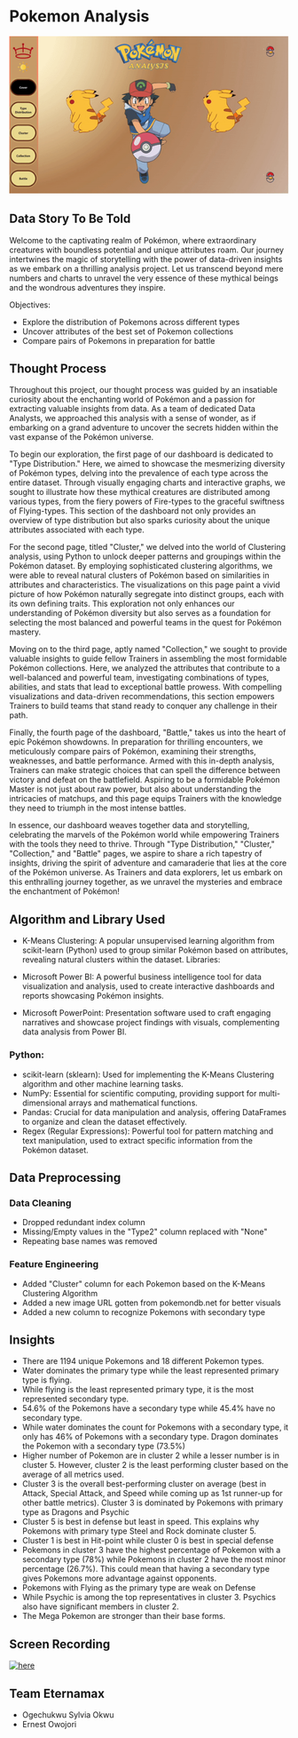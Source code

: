 # Pokemon Analysis
![poke](poke.gif)

## Data Story To Be Told
Welcome to the captivating realm of Pokémon, where extraordinary creatures with boundless potential and unique attributes roam. Our journey intertwines the magic of storytelling with the power of data-driven insights as we embark on a thrilling analysis project. Let us transcend beyond mere numbers and charts to unravel the very essence of these mythical beings and the wondrous adventures they inspire.

Objectives:

* Explore the distribution of Pokemons across different types
* Uncover attributes of the best set of Pokemon collections
* Compare pairs of Pokemons in preparation for battle


## Thought Process

Throughout this project, our thought process was guided by an insatiable curiosity about the enchanting world of Pokémon and a passion for extracting valuable insights from data. As a team of dedicated Data Analysts, we approached this analysis with a sense of wonder, as if embarking on a grand adventure to uncover the secrets hidden within the vast expanse of the Pokémon universe.

To begin our exploration, the first page of our dashboard is dedicated to "Type Distribution." Here, we aimed to showcase the mesmerizing diversity of Pokémon types, delving into the prevalence of each type across the entire dataset. Through visually engaging charts and interactive graphs, we sought to illustrate how these mythical creatures are distributed among various types, from the fiery powers of Fire-types to the graceful swiftness of Flying-types. This section of the dashboard not only provides an overview of type distribution but also sparks curiosity about the unique attributes associated with each type.

For the second page, titled "Cluster," we delved into the world of Clustering analysis, using Python to unlock deeper patterns and groupings within the Pokémon dataset. By employing sophisticated clustering algorithms, we were able to reveal natural clusters of Pokémon based on similarities in attributes and characteristics. The visualizations on this page paint a vivid picture of how Pokémon naturally segregate into distinct groups, each with its own defining traits. This exploration not only enhances our understanding of Pokémon diversity but also serves as a foundation for selecting the most balanced and powerful teams in the quest for Pokémon mastery.

Moving on to the third page, aptly named "Collection," we sought to provide valuable insights to guide fellow Trainers in assembling the most formidable Pokémon collections. Here, we analyzed the attributes that contribute to a well-balanced and powerful team, investigating combinations of types, abilities, and stats that lead to exceptional battle prowess. With compelling visualizations and data-driven recommendations, this section empowers Trainers to build teams that stand ready to conquer any challenge in their path.

Finally, the fourth page of the dashboard, "Battle," takes us into the heart of epic Pokémon showdowns. In preparation for thrilling encounters, we meticulously compare pairs of Pokémon, examining their strengths, weaknesses, and battle performance. Armed with this in-depth analysis, Trainers can make strategic choices that can spell the difference between victory and defeat on the battlefield. Aspiring to be a formidable Pokémon Master is not just about raw power, but also about understanding the intricacies of matchups, and this page equips Trainers with the knowledge they need to triumph in the most intense battles.

In essence, our dashboard weaves together data and storytelling, celebrating the marvels of the Pokémon world while empowering Trainers with the tools they need to thrive. Through "Type Distribution," "Cluster," "Collection," and "Battle" pages, we aspire to share a rich tapestry of insights, driving the spirit of adventure and camaraderie that lies at the core of the Pokémon universe. As Trainers and data explorers, let us embark on this enthralling journey together, as we unravel the mysteries and embrace the enchantment of Pokémon!



## Algorithm and Library Used

* K-Means Clustering: A popular unsupervised learning algorithm from scikit-learn (Python) used to group similar Pokémon based on attributes, revealing natural clusters within the dataset.
Libraries:

* Microsoft Power BI: A powerful business intelligence tool for data visualization and analysis, used to create interactive dashboards and reports showcasing Pokémon insights.
* Microsoft PowerPoint: Presentation software used to craft engaging narratives and showcase project findings with visuals, complementing data analysis from Power BI.

### Python:

* scikit-learn (sklearn): Used for implementing the K-Means Clustering algorithm and other machine learning tasks.
* NumPy: Essential for scientific computing, providing support for multi-dimensional arrays and mathematical functions.
* Pandas: Crucial for data manipulation and analysis, offering DataFrames to organize and clean the dataset effectively.
* Regex (Regular Expressions): Powerful tool for pattern matching and text manipulation, used to extract specific information from the Pokémon dataset.





## Data Preprocessing

### Data Cleaning

* Dropped redundant index column
* Missing/Empty values in the "Type2" column replaced with "None"
* Repeating base names was removed

### Feature Engineering
* Added "Cluster" column for each Pokemon based on the K-Means Clustering Algorithm
* Added a new image URL gotten from pokemondb.net for better visuals
* Added a new column to recognize Pokemons with secondary type

## Insights

*  There are 1194 unique Pokemons and 18 different Pokemon types.
*  Water dominates the primary type while the least represented primary type is flying.
*  While flying is the least represented primary type, it is the most represented secondary type.
*  54.6% of the Pokemons have a secondary type while 45.4% have no secondary type.
*   While water dominates the count for Pokemons with a secondary type, it only has 46% of Pokemons with a secondary type. Dragon dominates the Pokemon with a secondary type (73.5%)
* Higher number of Pokemon are in cluster 2 while a lesser number is in cluster 5. However, cluster 2 is the least performing cluster based on the average of all metrics used.
* Cluster 3 is the overall best-performing cluster on average (best in Attack, Special Attack, and Speed while coming up as 1st runner-up for other battle metrics). Cluster 3 is dominated by Pokemons with primary type as Dragons and Psychic 
* Cluster 5 is best in defense but least in speed. This explains why Pokemons with primary type Steel and Rock dominate cluster 5.
* Cluster 1 is best in Hit-point while cluster 0 is best in special defense
*  Pokemons in cluster 3 have the highest percentage of Pokemon with a secondary type (78%) while Pokemons in cluster 2 have the most minor percentage (26.7%). This could mean that having a secondary type gives Pokemons more advantage against opponents.
*  Pokemons with Flying as the primary type are weak on Defense
*  While Psychic is among the top representatives in cluster 3. Psychics also have significant members in cluster 2.
*  The Mega Pokemon are stronger than their base forms.


## Screen Recording
[![here](https://img.youtube.com/vi/wD-X1t2tY_E/0.jpg)](https://www.youtube.com/watch?v=wD-X1t2tY_E)


## Team Eternamax

* Ogechukwu Sylvia Okwu
* Ernest Owojori

